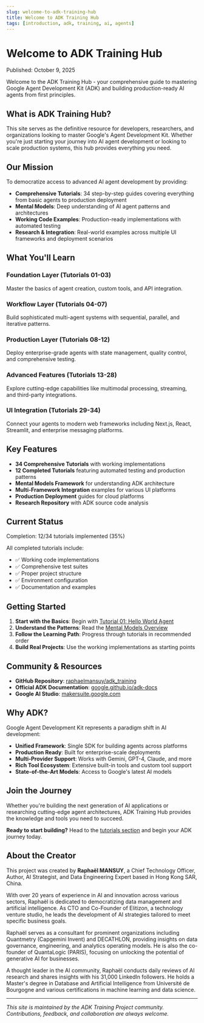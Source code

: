 ```yaml
---
slug: welcome-to-adk-training-hub
title: Welcome to ADK Training Hub
tags: [introduction, adk, training, ai, agents]
---
```


# Welcome to ADK Training Hub

Published: October 9, 2025

Welcome to the ADK Training Hub - your comprehensive guide to mastering Google Agent Development Kit (ADK) and building production-ready AI agents from first principles.

## What is ADK Training Hub?

This site serves as the definitive resource for developers, researchers, and organizations looking to master Google's Agent Development Kit. Whether you're just starting your journey into AI agent development or looking to scale production systems, this hub provides everything you need.

## Our Mission

To democratize access to advanced AI agent development by providing:

- **Comprehensive Tutorials**: 34 step-by-step guides covering everything from basic agents to production deployment
- **Mental Models**: Deep understanding of AI agent patterns and architectures
- **Working Code Examples**: Production-ready implementations with automated testing
- **Research & Integration**: Real-world examples across multiple UI frameworks and deployment scenarios

## What You'll Learn

### Foundation Layer (Tutorials 01-03)

Master the basics of agent creation, custom tools, and API integration.

### Workflow Layer (Tutorials 04-07)

Build sophisticated multi-agent systems with sequential, parallel, and iterative patterns.

### Production Layer (Tutorials 08-12)

Deploy enterprise-grade agents with state management, quality control, and comprehensive testing.

### Advanced Features (Tutorials 13-28)

Explore cutting-edge capabilities like multimodal processing, streaming, and third-party integrations.

### UI Integration (Tutorials 29-34)

Connect your agents to modern web frameworks including Next.js, React, Streamlit, and enterprise messaging platforms.

## Key Features

- **34 Comprehensive Tutorials** with working implementations
- **12 Completed Tutorials** featuring automated testing and production patterns
- **Mental Models Framework** for understanding ADK architecture
- **Multi-Framework Integration** examples for various UI platforms
- **Production Deployment** guides for cloud platforms
- **Research Repository** with ADK source code analysis

## Current Status

Completion: 12/34 tutorials implemented (35%)

All completed tutorials include:

- ✅ Working code implementations
- ✅ Comprehensive test suites
- ✅ Proper project structure
- ✅ Environment configuration
- ✅ Documentation and examples

## Getting Started

1. **Start with the Basics**: Begin with [Tutorial 01: Hello World Agent](/docs/tutorial/01_hello_world_agent)
2. **Understand the Patterns**: Read the [Mental Models Overview](/docs/overview)
3. **Follow the Learning Path**: Progress through tutorials in recommended order
4. **Build Real Projects**: Use the working implementations as starting points

## Community & Resources

- **GitHub Repository**: [raphaelmansuy/adk_training](https://github.com/raphaelmansuy/adk_training)
- **Official ADK Documentation**: [google.github.io/adk-docs](https://google.github.io/adk-docs)
- **Google AI Studio**: [makersuite.google.com](https://makersuite.google.com/app/apikey)

## Why ADK?

Google Agent Development Kit represents a paradigm shift in AI development:

- **Unified Framework**: Single SDK for building agents across platforms
- **Production Ready**: Built for enterprise-scale deployments
- **Multi-Provider Support**: Works with Gemini, GPT-4, Claude, and more
- **Rich Tool Ecosystem**: Extensive built-in tools and custom tool support
- **State-of-the-Art Models**: Access to Google's latest AI models

## Join the Journey

Whether you're building the next generation of AI applications or researching cutting-edge agent architectures, ADK Training Hub provides the knowledge and tools you need to succeed.

**Ready to start building?** Head to the [tutorials section](/docs/tutorial/01_hello_world_agent) and begin your ADK journey today.

## About the Creator

This project was created by **Raphaël MANSUY**, a Chief Technology Officer, Author, AI Strategist, and Data Engineering Expert based in Hong Kong SAR, China.

With over 20 years of experience in AI and innovation across various sectors, Raphaël is dedicated to democratizing data management and artificial intelligence. As CTO and Co-Founder of Elitizon, a technology venture studio, he leads the development of AI strategies tailored to meet specific business goals.

Raphaël serves as a consultant for prominent organizations including Quantmetry (Capgemini Invent) and DECATHLON, providing insights on data governance, engineering, and analytics operating models. He is also the co-founder of QuantaLogic (PARIS), focusing on unlocking the potential of generative AI for businesses.

A thought leader in the AI community, Raphaël conducts daily reviews of AI research and shares insights with his 31,000 LinkedIn followers. He holds a Master's degree in Database and Artificial Intelligence from Université de Bourgogne and various certifications in machine learning and data science.

---

_This site is maintained by the ADK Training Project community. Contributions, feedback, and collaboration are always welcome._
